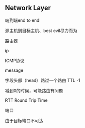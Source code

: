 ## Network Layer

端到端end to end

源主机到目标主机、best evil尽力而为



路由器

ip



ICMP协议

message

字段头部（head）路过一个路由 TTL -1

减到0的时候，可能路由有问题



RTT Round Trip Time

 端口



由于目标端口不可达



## 